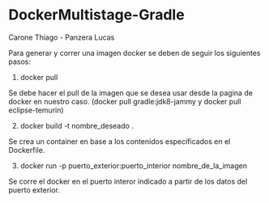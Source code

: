 # DockerMultistage-Gradle
Carone Thiago - Panzera Lucas

Para generar y correr una imagen docker se deben de seguir los siguientes pasos:

1) docker pull
   
Se debe hacer el pull de la imagen que se desea usar desde la pagina de docker en nuestro caso.
  (docker pull gradle:jdk8-jammy y docker pull eclipse-temurin)

2) docker build -t nombre_deseado .
   
Se crea un container en base a los contenidos especificados en el Dockerfile.

3) docker run -p puerto_exterior:puerto_interior nombre_de_la_imagen
   
Se corre el docker en el puerto interor indicado a partir de los datos del puerto exterior.
